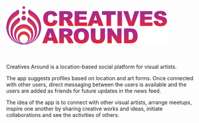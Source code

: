 <br/> ![Screenshot](ca_redpurplelogo.png) <br/> <br/> <br/>

Creatives Around is a location-based social platform for visual artists.

The app suggests profiles based on location and art forms.
Once connected with other users, direct messaging between the users is available and the users are added as friends for future updates in the news feed.

The idea of the app is to connect with other visual artists, arrange meetups,
inspire one another by sharing creative works and ideas, initiate collaborations
and see the activities of others.
